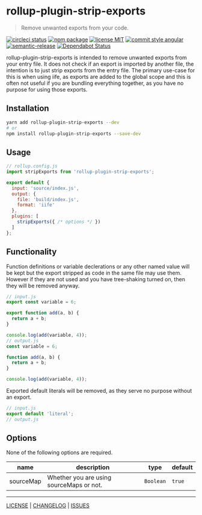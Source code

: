 # rollup-plugin-strip-exports

> Remove unwanted exports from your code.

[![circleci status][circleci-badge]][circleci-link]
[![npm package][npm-badge]][npm-link]
[![license MIT][license-badge]][license]
[![commit style angular][commit-style-badge]][commit-style-link]
[![semantic-release][semantic-release-badge]][semantic-release-link]
[![Dependabot Status][dependabot-badge]][dependabot-link]

rollup-plugin-strip-exports is intended to remove unwanted exports from your entry file. It does not check if an export is imported by another file, the intention is to just strip exports from the entry file. The primary use-case for this is when using iife, as exports are added to the global scope and this is often not useful if you are bundling everything together, as you have no purpose for using those exports.

## Installation
```bash
yarn add rollup-plugin-strip-exports --dev
# or
npm install rollup-plugin-strip-exports --save-dev
```

## Usage
```javascript
// rollup.config.js
import stripExports from 'rollup-plugin-strip-exports';

export default {
  input: 'source/index.js',
  output: {
    file: 'build/index.js',
    format: 'iife'
  },
  plugins: [
    stripExports({ /* options */ })
  ]
};
```

## Functionality
Function definitions or variable declerations or any other named value will be kept but the export stripped as code in the same file may use them.
However if they are not used and you have tree-shaking turned on, then they will be removed anyway.
```javascript
// input.js
export const variable = 6;

export function add(a, b) {
  return a + b;
}

console.log(add(variable, 4));
// output.js
const variable = 6;

function add(a, b) {
  return a + b;
}

console.log(add(variable, 4));
```

Exported default literals will be removed, as they serve no purpose without an export.
```javascript
// input.js
export default 'literal';
// output.js
```

## Options
None of the following options are required.

| name | description | type | default |
| --- | --- | --- | --- |
| sourceMap | Whether you are using sourceMaps or not. | `Boolean` | `true` |

---

[LICENSE][license] | [CHANGELOG][changelog] | [ISSUES][issues]

[license]: ./LICENSE
[changelog]: ./CHANGELOG.md
[issues]: https://github.com/xeroxinteractive/rollup-plugin-strip-exports/issues

[circleci-badge]: https://flat.badgen.net/circleci/github/xeroxinteractive/rollup-plugin-strip-exports/master
[circleci-link]: https://circleci.com/gh/xeroxinteractive/rollup-plugin-strip-exports/tree/master

[npm-badge]: https://flat.badgen.net/npm/v/rollup-plugin-strip-exports?color=cyan
[npm-link]: https://www.npmjs.com/package/rollup-plugin-strip-exports

[license-badge]: https://flat.badgen.net/npm/license/rollup-plugin-strip-exports

[commit-style-badge]: https://flat.badgen.net/badge/commit%20style/angular/purple
[commit-style-link]: https://github.com/angular/angular.js/blob/master/DEVELOPERS.md#-git-commit-guidelines

[semantic-release-badge]: https://flat.badgen.net/badge/%20%20%F0%9F%93%A6%F0%9F%9A%80/semantic%20release/e10079
[semantic-release-link]: https://github.com/semantic-release/semantic-release

[dependabot-badge]: https://flat.badgen.net/dependabot/xeroxinteractive/rollup-plugin-strip-exports?icon=dependabot
[dependabot-link]: https://dependabot.com
